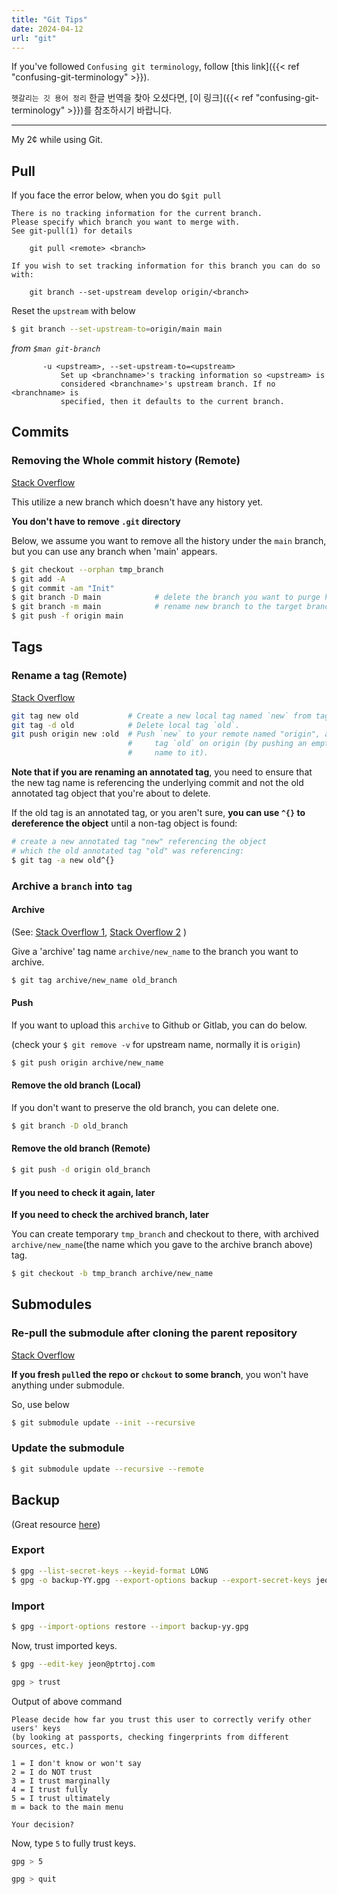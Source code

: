 ```yaml
---
title: "Git Tips"
date: 2024-04-12
url: "git"
---
```


If you've followed `Confusing git terminology`, follow [this link]({{< ref "confusing-git-terminology" >}}).

`헷갈리는 깃 용어 정리` 한글 번역을 찾아 오셨다면, [이 링크]({{< ref "confusing-git-terminology" >}})를 참조하시기 바랍니다.

---

My 2¢ while using Git.

## Pull

If you face the error below, when you do `$git pull`

```text
There is no tracking information for the current branch.
Please specify which branch you want to merge with.
See git-pull(1) for details

	git pull <remote> <branch>

If you wish to set tracking information for this branch you can do so with:

	git branch --set-upstream develop origin/<branch>
```

Reset the `upstream` with below

```bash
$ git branch --set-upstream-to=origin/main main
```

_from `$man git-branch`_

```text
	   -u <upstream>, --set-upstream-to=<upstream>
		   Set up <branchname>'s tracking information so <upstream> is
		   considered <branchname>'s upstream branch. If no <branchname> is
		   specified, then it defaults to the current branch.
```

## Commits

### Removing the Whole commit history (Remote)

[Stack Overflow](https://stackoverflow.com/a/26000395)

This utilize a new branch which doesn't have any history yet.

**You don't have to remove `.git` directory**

Below, we assume you want to remove all the history under the `main` branch,
but you can use any branch when 'main' appears.

```bash
$ git checkout --orphan tmp_branch
$ git add -A
$ git commit -am "Init"
$ git branch -D main			# delete the branch you want to purge history
$ git branch -m main			# rename new branch to the target branch name
$ git push -f origin main
```

## Tags

### Rename a tag (Remote)

[Stack Overflow](https://stackoverflow.com/a/5719854)

```bash
git tag new old           # Create a new local tag named `new` from tag `old`.
git tag -d old            # Delete local tag `old`.
git push origin new :old  # Push `new` to your remote named "origin", and delete
						  #     tag `old` on origin (by pushing an empty tag
						  #     name to it).
```

**Note that if you are renaming an annotated tag**, you need to ensure that
the new tag name is referencing the underlying commit and
not the old annotated tag object that you're about to delete.

If the old tag is an annotated tag, or you aren't sure,
**you can use `^{}` to dereference the object** until a non-tag object is found:

```bash
# create a new annotated tag "new" referencing the object
# which the old annotated tag "old" was referencing:
$ git tag -a new old^{}
```

### Archive a `branch` into `tag`

#### Archive

(See: [Stack Overflow 1](https://stackoverflow.com/a/1309934),
[Stack Overflow 2](https://stackoverflow.com/a/4292670) )

Give a 'archive' tag name `archive/new_name` to the branch you want to archive.

```bash
$ git tag archive/new_name old_branch
```

#### Push

If you want to upload this `archive` to Github or Gitlab,
you can do below.

(check your `$ git remove -v` for upstream name, normally it is `origin`)

```bash
$ git push origin archive/new_name
```

#### Remove the old branch (Local)

If you don't want to preserve the old branch, you can delete one.

```bash
$ git branch -D old_branch
```

#### Remove the old branch (Remote)

```bash
$ git push -d origin old_branch
```

#### If you need to check it again, later

**If you need to check the archived branch, later**

You can create temporary `tmp_branch` and checkout to there,
with archived `archive/new_name`(the name which you gave to the archive branch above) tag.

```bash
$ git checkout -b tmp_branch archive/new_name
```

## Submodules

### Re-pull the submodule after cloning the parent repository

[Stack Overflow](https://stackoverflow.com/a/1032653)

**If you fresh `pull`ed the repo or `chckout` to some branch**,
you won't have anything under submodule.

So, use below

```bash
$ git submodule update --init --recursive
```

### Update the submodule

```bash
$ git submodule update --recursive --remote
```

## Backup

(Great resource [here](https://www.jwillikers.com/backup-and-restore-a-gpg-key))

### Export

```bash
$ gpg --list-secret-keys --keyid-format LONG
$ gpg -o backup-YY.gpg --export-options backup --export-secret-keys jeon@ptrtoj.com
```

### Import

```bash
$ gpg --import-options restore --import backup-yy.gpg
```

Now, trust imported keys.

```bash
$ gpg --edit-key jeon@ptrtoj.com
```

```bash
gpg > trust
```

Output of above command

```
Please decide how far you trust this user to correctly verify other users' keys
(by looking at passports, checking fingerprints from different sources, etc.)

1 = I don't know or won't say
2 = I do NOT trust
3 = I trust marginally
4 = I trust fully
5 = I trust ultimately
m = back to the main menu

Your decision?
```

Now, type `5` to fully trust keys.

```bash
gpg > 5

gpg > quit

```
